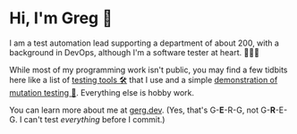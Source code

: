 # Hi, I'm Greg 👋

I am a test automation lead supporting a department of about 200, with a background in DevOps, although I'm a software tester at heart. 🍁🏳️‍🌈

While most of my programming work isn't public, you may find a few tidbits here like a list of [testing tools 🛠️](https://github.com/gpaciga/testing-tools) that I use and a simple [demonstration of mutation testing 👾](https://github.com/gpaciga/mutation-testing-demo). Everything else is hobby work.

You can learn more about me at [gerg.dev](https://gerg.dev). (Yes, that's G-**E**-R-G, not G-**R**-E-G. I can't test _everything_ before I commit.)
